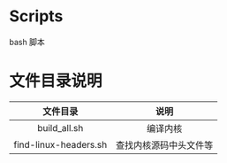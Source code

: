 # Scripts

bash 脚本

# 文件目录说明

| 文件目录 | 说明 |
| :---: | :---: |
| build_all.sh | 编译内核 |
| find-linux-headers.sh | 查找内核源码中头文件等 |
